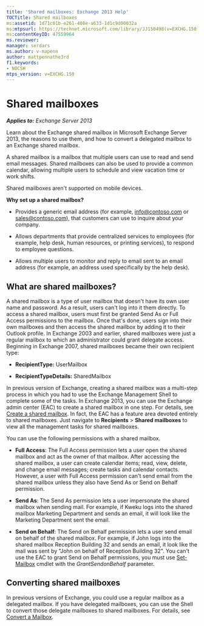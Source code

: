 ```yaml
---
title: 'Shared mailboxes: Exchange 2013 Help'
TOCTitle: Shared mailboxes
ms:assetid: 1d71c01b-e261-408e-a633-1d1c9d00032a
ms:mtpsurl: https://technet.microsoft.com/library/JJ150498(v=EXCHG.150)
ms:contentKeyID: 47559964
ms.reviewer: 
manager: serdars
ms.author: v-mapenn
author: mattpennathe3rd
f1.keywords:
- NOCSH
mtps_version: v=EXCHG.150
---
```


# Shared mailboxes

_**Applies to:** Exchange Server 2013_

Learn about the Exchange shared mailbox in Microsoft Exchange Server 2013, the reasons to use them, and how to convert a delegated mailbox to an Exchange shared mailbox.

A shared mailbox is a mailbox that multiple users can use to read and send email messages. Shared mailboxes can also be used to provide a common calendar, allowing multiple users to schedule and view vacation time or work shifts.

Shared mailboxes aren't supported on mobile devices.

**Why set up a shared mailbox?**

  - Provides a generic email address (for example, info@contoso.com or sales@contoso.com), that customers can use to inquire about your company.

  - Allows departments that provide centralized services to employees (for example, help desk, human resources, or printing services), to respond to employee questions.

  - Allows multiple users to monitor and reply to email sent to an email address (for example, an address used specifically by the help desk).

## What are shared mailboxes?

A shared mailbox is a type of user mailbox that doesn't have its own user name and password. As a result, users can't log into it them directly. To access a shared mailbox, users must first be granted Send As or Full Access permissions to the mailbox. Once that's done, users sign into their own mailboxes and then access the shared mailbox by adding it to their Outlook profile. In Exchange 2003 and earlier, shared mailboxes were just a regular mailbox to which an administrator could grant delegate access. Beginning in Exchange 2007, shared mailboxes became their own recipient type:

  - **RecipientType:** UserMailbox

  - **RecipientTypeDetails:** SharedMailbox

In previous version of Exchange, creating a shared mailbox was a multi-step process in which you had to use the Exchange Management Shell to complete some of the tasks. In Exchange 2013, you can use the Exchange admin center (EAC) to create a shared mailbox in one step. For details, see [Create a shared mailbox](create-a-shared-mailbox-exchange-2013-help.md). In fact, the EAC has a feature area devoted entirely to shared mailboxes. Just navigate to **Recipients** \> **Shared mailboxes** to view all the management tasks for shared mailboxes.

You can use the following permissions with a shared mailbox.

  - **Full Access**: The Full Access permission lets a user open the shared mailbox and act as the owner of that mailbox. After accessing the shared mailbox, a user can create calendar items; read, view, delete, and change email messages; create tasks and calendar contacts. However, a user with Full Access permission can't send email from the shared mailbox unless they also have Send As or Send on Behalf permission.

  - **Send As**: The Send As permission lets a user impersonate the shared mailbox when sending mail. For example, if Kweku logs into the shared mailbox Marketing Department and sends an email, it will look like the Marketing Department sent the email.

  - **Send on Behalf**: The Send on Behalf permission lets a user send email on behalf of the shared mailbox. For example, if John logs into the shared mailbox Reception Building 32 and sends an email, it look like the mail was sent by "John on behalf of Reception Building 32". You can't use the EAC to grant Send on Behalf permissions, you must use [Set-Mailbox](https://docs.microsoft.com/powershell/module/exchange/mailboxes/Set-Mailbox) cmdlet with the *GrantSendonBehalf* parameter.

## Converting shared mailboxes

In previous versions of Exchange, you could use a regular mailbox as a delegated mailbox. If you have delegated mailboxes, you can use the Shell to convert those delegate mailboxes to shared mailboxes. For details, see [Convert a Mailbox](https://docs.microsoft.com/exchange/recipients-in-exchange-online/manage-user-mailboxes/convert-a-mailbox).
